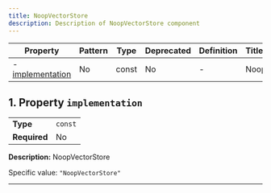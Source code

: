 ```yaml
---
title: NoopVectorStore
description: Description of NoopVectorStore component
---
```


| Property                             | Pattern | Type  | Deprecated | Definition | Title/Description |
| ------------------------------------ | ------- | ----- | ---------- | ---------- | ----------------- |
| - [implementation](#implementation ) | No      | const | No         | -          | NoopVectorStore   |

## <a name="implementation"></a>1. Property `implementation`

|              |         |
| ------------ | ------- |
| **Type**     | `const` |
| **Required** | No      |

**Description:** NoopVectorStore

Specific value: `"NoopVectorStore"`

----------------------------------------------------------------------------------------------------------------------------
